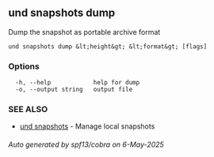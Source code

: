 ## und snapshots dump

Dump the snapshot as portable archive format

```
und snapshots dump &lt;height&gt; &lt;format&gt; [flags]
```

### Options

```
  -h, --help            help for dump
  -o, --output string   output file
```

### SEE ALSO

* [und snapshots](und_snapshots.md)	 - Manage local snapshots

###### Auto generated by spf13/cobra on 6-May-2025
